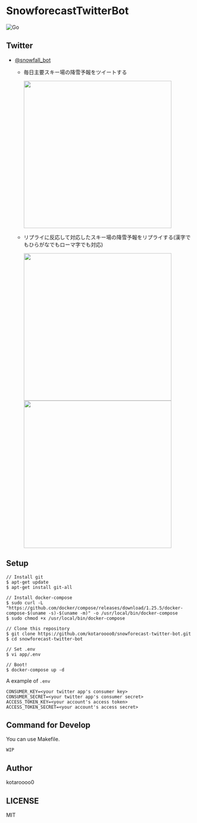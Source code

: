 # SnowforecastTwitterBot

![Go](https://github.com/kotaroooo0/snowforecast-twitter-bot/workflows/Go/badge.svg)

## Twitter

- [@snowfall_bot](https://twitter.com/snowfall_bot)

  - 毎日主要スキー場の降雪予報をツイートする

    <img width="400" src="https://user-images.githubusercontent.com/31947384/81565326-1ac9bd00-93d4-11ea-8ebf-bb3499d7566c.png">

  - リプライに反応して対応したスキー場の降雪予報をリプライする(漢字でもひらがなでもローマ字でも対応)

    <img width="400" src="https://user-images.githubusercontent.com/31947384/81564307-80b54500-93d2-11ea-82c7-ea5a3adc2f46.png">

    <img width="400" src="https://user-images.githubusercontent.com/31947384/81564354-8f036100-93d2-11ea-96a4-235108bbde9e.png">

## Setup

```
// Install git
$ apt-get update
$ apt-get install git-all

// Install docker-compose
$ sudo curl -L "https://github.com/docker/compose/releases/download/1.25.5/docker-compose-$(uname -s)-$(uname -m)" -o /usr/local/bin/docker-compose
$ sudo chmod +x /usr/local/bin/docker-compose

// Clone this repository
$ git clone https://github.com/kotaroooo0/snowforecast-twitter-bot.git
$ cd snowforecast-twitter-bot

// Set .env
$ vi app/.env

// Boot!
$ docker-compose up -d
```

A example of `.env`

```
CONSUMER_KEY=<your twitter app's consumer key>
CONSUMER_SECRET=<your twitter app's consumer secret>
ACCESS_TOKEN_KEY=<your account's access token>
ACCESS_TOKEN_SECRET=<your account's access secret>
```

## Command for Develop

You can use Makefile.

```
WIP
```

## Author

kotaroooo0

## LICENSE

MIT

